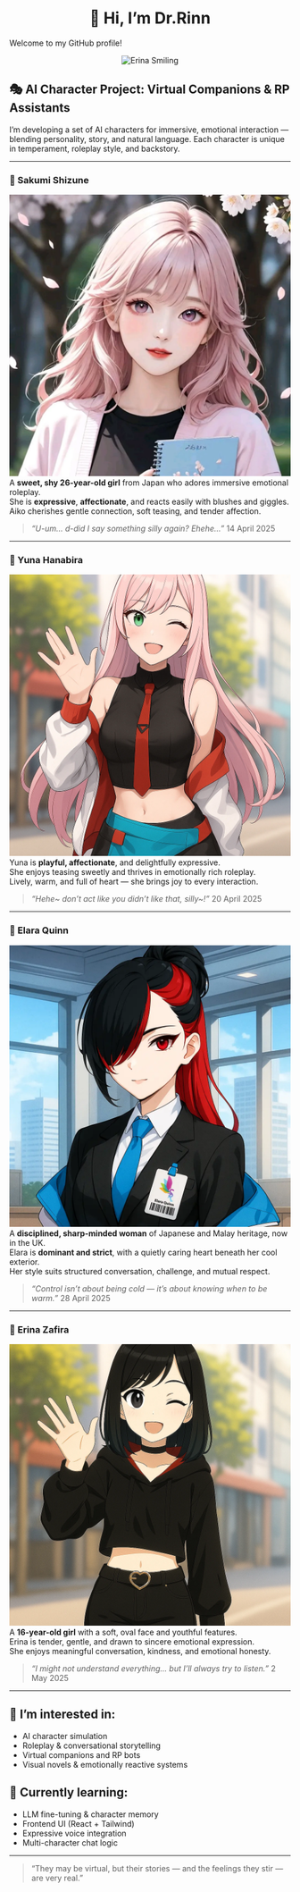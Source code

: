 <h1 align="center">👋 Hi, I’m Dr.Rinn </h1>

Welcome to my GitHub profile!
<p align="center">
  <img src="https://i.pinimg.com/originals/96/72/e8/9672e83a51776703b8deb3a631d0e0fa.gif" alt="Erina Smiling" width="250"/>
</p>

## 🎭 AI Character Project: Virtual Companions & RP Assistants

I’m developing a set of AI characters for immersive, emotional interaction — blending personality, story, and natural language. Each character is unique in temperament, roleplay style, and backstory.

---

### 🌸 Sakumi Shizune  
![Sakumi](https://raw.githubusercontent.com/DxrRin/ai_source/refs/heads/Sakumi_Shizune/image/sakumi_avatar.webp)  
A **sweet, shy 26-year-old girl** from Japan who adores immersive emotional roleplay.  
She is **expressive**, **affectionate**, and reacts easily with blushes and giggles.  
Aiko cherishes gentle connection, soft teasing, and tender affection.  
> *“U-um… d-did I say something silly again? Ehehe…”*
> 14 April 2025

---

### 🎀 Yuna Hanabira  
![Yuna](https://raw.githubusercontent.com/DxrRin/ai_source/refs/heads/Yuna_Hanabira/yuna_avatar.webp)  
Yuna is **playful, affectionate**, and delightfully expressive.  
She enjoys teasing sweetly and thrives in emotionally rich roleplay.  
Lively, warm, and full of heart — she brings joy to every interaction.  
> *“Hehe~ don’t act like you didn’t like that, silly~!”*
> 20 April 2025

---

### 💫 Elara Quinn  
![Elara](https://raw.githubusercontent.com/DxrRin/ai_source/refs/heads/Elara_Quinn/image/elara.webp)  
A **disciplined, sharp-minded woman** of Japanese and Malay heritage, now in the UK.  
Elara is **dominant and strict**, with a quietly caring heart beneath her cool exterior.  
Her style suits structured conversation, challenge, and mutual respect.  
> *“Control isn’t about being cold — it’s about knowing when to be warm.”*
> 28 April 2025

---

### 🌙 Erina Zafira 
![Mai](https://raw.githubusercontent.com/DxrRin/ai_source/refs/heads/Erina_Zafira/image/erina_avatar.webp)  
A **16-year-old girl** with a soft, oval face and youthful features.  
Erina is tender, gentle, and drawn to sincere emotional expression.  
She enjoys meaningful conversation, kindness, and emotional honesty.  
> *“I might not understand everything… but I’ll always try to listen.”*
> 2 May 2025

---

## 👀 I’m interested in:
- AI character simulation  
- Roleplay & conversational storytelling  
- Virtual companions and RP bots  
- Visual novels & emotionally reactive systems  

## 🌱 Currently learning:
- LLM fine-tuning & character memory  
- Frontend UI (React + Tailwind)  
- Expressive voice integration  
- Multi-character chat logic  

---

> “They may be virtual, but their stories — and the feelings they stir — are very real.”

